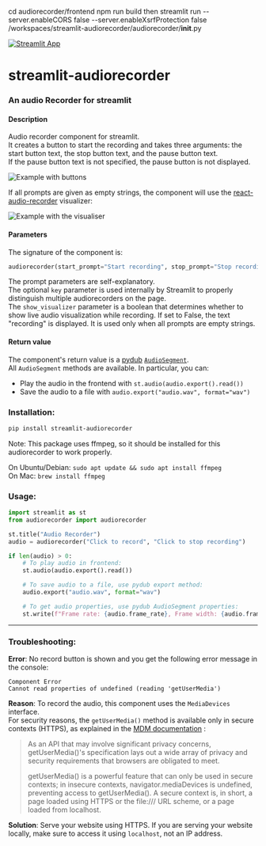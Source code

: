
cd audiorecorder/frontend
npm run build
then 
streamlit run --server.enableCORS false --server.enableXsrfProtection false  /workspaces/streamlit-audiorecorder/audiorecorder/__init__.py

[![Streamlit App](https://static.streamlit.io/badges/streamlit_badge_black_white.svg)](https://audio-recorder.streamlit.app)
# streamlit-audiorecorder

### An audio Recorder for streamlit

#### Description
Audio recorder component for streamlit.  
It creates a button to start the recording and takes three arguments: the start button text, the stop button text, and the pause button text.  
If the pause button text is not specified, the pause button is not displayed.

![Example with buttons](images/buttons.gif)

If all prompts are given as empty strings, the component will use the [react-audio-recorder](https://github.com/samhirtarif/react-audio-recorder) visualizer:

![Example with the visualiser](images/visualiser.gif)

#### Parameters
The signature of the component is:
```python
audiorecorder(start_prompt="Start recording", stop_prompt="Stop recording", pause_prompt="", show_visualizer=True, key=None):
```
The prompt parameters are self-explanatory.  
The optional `key` parameter is used internally by Streamlit to properly distinguish multiple audiorecorders on the page.  
The `show_visualizer` parameter is a boolean that determines whether to show live audio visualization while recording. If set to False, the text "recording" is displayed. It is used only when all prompts are empty strings.

#### Return value
The component's return value is a [pydub](https://github.com/jiaaro/pydub/) [`AudioSegment`](https://github.com/jiaaro/pydub/blob/master/API.markdown#audiosegment).  
All `AudioSegment` methods are available. In particular, you can:
- Play the audio in the frontend with `st.audio(audio.export().read())`
- Save the audio to a file with `audio.export("audio.wav", format="wav")`

### Installation:
```bash
pip install streamlit-audiorecorder
```
Note: This package uses ffmpeg, so it should be installed for this audiorecorder to work properly.

On Ubuntu/Debian: `sudo apt update && sudo apt install ffmpeg`  
On Mac: `brew install ffmpeg`

### Usage:
```python
import streamlit as st
from audiorecorder import audiorecorder

st.title("Audio Recorder")
audio = audiorecorder("Click to record", "Click to stop recording")

if len(audio) > 0:
    # To play audio in frontend:
    st.audio(audio.export().read())  

    # To save audio to a file, use pydub export method:
    audio.export("audio.wav", format="wav")

    # To get audio properties, use pydub AudioSegment properties:
    st.write(f"Frame rate: {audio.frame_rate}, Frame width: {audio.frame_width}, Duration: {audio.duration_seconds} seconds")
```

---
### Troubleshooting:

**Error**: No record button is shown and you get the following error message in the console:
 ```console
 Component Error
 Cannot read properties of undefined (reading 'getUserMedia')
 ```
**Reason**: To record the audio, this component uses the `MediaDevices` interface.  
For security reasons, the `getUserMedia()` method is available only in secure contexts (HTTPS), as explained in the
[MDM documentation](https://developer.mozilla.org/en-US/docs/Web/API/MediaDevices/getUserMedia) :

> As an API that may involve significant privacy concerns, getUserMedia()'s specification lays out a wide array of privacy and security requirements that browsers are obligated to meet.
> 
> getUserMedia() is a powerful feature that can only be used in secure contexts; in insecure contexts, navigator.mediaDevices is undefined, preventing access to getUserMedia(). A secure context is, in short, a page loaded using HTTPS or the file:/// URL scheme, or a page loaded from localhost.

**Solution**: Serve your website using HTTPS. If you are serving your website locally, make sure to access it using `localhost`, not an IP address.


